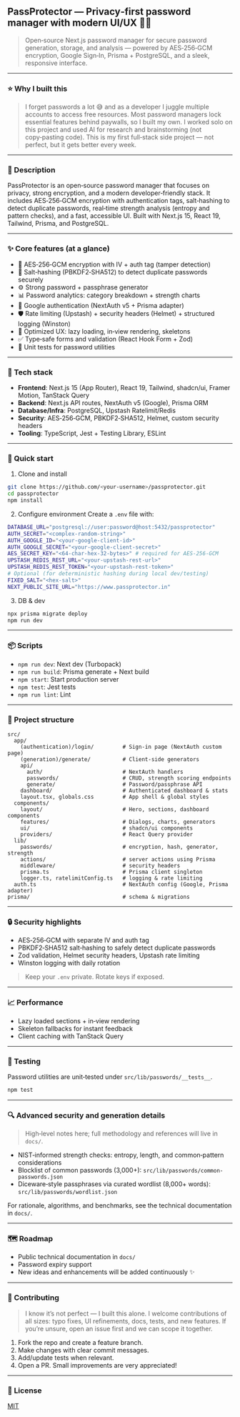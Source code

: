 ## PassProtector — Privacy‑first password manager with modern UI/UX 🔐✨

> Open‑source Next.js password manager for secure password generation, storage, and analysis — powered by AES‑256‑GCM encryption, Google Sign‑In, Prisma + PostgreSQL, and a sleek, responsive interface.

---

### ⭐ Why I built this
> I forget passwords a lot 😅 and as a developer I juggle multiple accounts to access free resources. Most password managers lock essential features behind paywalls, so I built my own. I worked solo on this project and used AI for research and brainstorming (not copy‑pasting code). This is my first full‑stack side project — not perfect, but it gets better every week.

---

### 🧠 Description
PassProtector is an open‑source password manager that focuses on privacy, strong encryption, and a modern developer‑friendly stack. It includes AES‑256‑GCM encryption with authentication tags, salt‑hashing to detect duplicate passwords, real‑time strength analysis (entropy and pattern checks), and a fast, accessible UI. Built with Next.js 15, React 19, Tailwind, Prisma, and PostgreSQL.

---

### ✨ Core features (at a glance)
- 🔐 AES‑256‑GCM encryption with IV + auth tag (tamper detection)
- 🧂 Salt‑hashing (PBKDF2‑SHA512) to detect duplicate passwords securely
- ⚙️ Strong password + passphrase generator
- 📊 Password analytics: category breakdown + strength charts
- 🔑 Google authentication (NextAuth v5 + Prisma adapter)
- 🛡️ Rate limiting (Upstash) + security headers (Helmet) + structured logging (Winston)
- 🚀 Optimized UX: lazy loading, in‑view rendering, skeletons
- ✅ Type‑safe forms and validation (React Hook Form + Zod)
- 🧪 Unit tests for password utilities

---

### 🧰 Tech stack
- **Frontend**: Next.js 15 (App Router), React 19, Tailwind, shadcn/ui, Framer Motion, TanStack Query
- **Backend**: Next.js API routes, NextAuth v5 (Google), Prisma ORM
- **Database/Infra**: PostgreSQL, Upstash Ratelimit/Redis
- **Security**: AES‑256‑GCM, PBKDF2‑SHA512, Helmet, custom security headers
- **Tooling**: TypeScript, Jest + Testing Library, ESLint

---

### 🚀 Quick start
1) Clone and install
```bash
git clone https://github.com/<your-username>/passprotector.git
cd passprotector
npm install
```

2) Configure environment
Create a `.env` file with:
```bash
DATABASE_URL="postgresql://user:password@host:5432/passprotector"
AUTH_SECRET="<complex-random-string>"
AUTH_GOOGLE_ID="<your-google-client-id>"
AUTH_GOOGLE_SECRET="<your-google-client-secret>"
AES_SECRET_KEY="<64-char-hex-32-bytes>" # required for AES-256-GCM
UPSTASH_REDIS_REST_URL="<your-upstash-rest-url>"
UPSTASH_REDIS_REST_TOKEN="<your-upstash-rest-token>"
# Optional (for deterministic hashing during local dev/testing)
FIXED_SALT="<hex-salt>"
NEXT_PUBLIC_SITE_URL="https://www.passprotector.in"
```

3) DB & dev
```bash
npx prisma migrate deploy
npm run dev
```

---

### 📦 Scripts
- `npm run dev`: Next dev (Turbopack)
- `npm run build`: Prisma generate + Next build
- `npm start`: Start production server
- `npm test`: Jest tests
- `npm run lint`: Lint

---

### 📁 Project structure
```
src/
  app/
    (authentication)/login/         # Sign-in page (NextAuth custom page)
    (generation)/generate/          # Client-side generators
    api/
      auth/                         # NextAuth handlers
      passwords/                    # CRUD, strength scoring endpoints
      generate/                     # Password/passphrase API
    dashboard/                      # Authenticated dashboard & stats
    layout.tsx, globals.css         # App shell & global styles
  components/
    layout/                         # Hero, sections, dashboard components
    features/                       # Dialogs, charts, generators
    ui/                             # shadcn/ui components
    providers/                      # React Query provider
  lib/
    passwords/                      # encryption, hash, generator, strength
    actions/                        # server actions using Prisma
    middleware/                     # security headers
    prisma.ts                       # Prisma client singleton
    logger.ts, ratelimitConfig.ts   # logging & rate limiting
  auth.ts                           # NextAuth config (Google, Prisma adapter)
prisma/                             # schema & migrations
```

---

### 🔒 Security highlights
- AES‑256‑GCM with separate IV and auth tag
- PBKDF2‑SHA512 salt‑hashing to safely detect duplicate passwords
- Zod validation, Helmet security headers, Upstash rate limiting
- Winston logging with daily rotation

> Keep your `.env` private. Rotate keys if exposed.

---

### 📈 Performance
- Lazy loaded sections + in‑view rendering
- Skeleton fallbacks for instant feedback
- Client caching with TanStack Query

---

### 🧪 Testing
Password utilities are unit‑tested under `src/lib/passwords/__tests__`.

```bash
npm test
```

---

### 🔍 Advanced security and generation details
> High‑level notes here; full methodology and references will live in `docs/`.
- NIST‑informed strength checks: entropy, length, and common‑pattern considerations
- Blocklist of common passwords (3,000+): `src/lib/passwords/common-passwords.json`
- Diceware‑style passphrases via curated wordlist (8,000+ words): `src/lib/passwords/wordlist.json`

For rationale, algorithms, and benchmarks, see the technical documentation in `docs/`.

---

### 🗺️ Roadmap
- Public technical documentation in `docs/`
- Password expiry support
- New ideas and enhancements will be added continuously ✨

---

### 🤝 Contributing
> I know it’s not perfect — I built this alone. I welcome contributions of all sizes: typo fixes, UI refinements, docs, tests, and new features. If you’re unsure, open an issue first and we can scope it together.

1. Fork the repo and create a feature branch.
2. Make changes with clear commit messages.
3. Add/update tests when relevant.
4. Open a PR. Small improvements are very appreciated!

---

### 📝 License
[MIT](https://github.com/Aniket200-ind/passprotector/blob/main/LICENSE)
